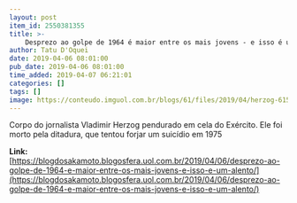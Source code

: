 ```yaml
---
layout: post
item_id: 2550381355
title: >-
    Desprezo ao golpe de 1964 é maior entre os mais jovens - e isso é um alento
author: Tatu D'Oquei
date: 2019-04-06 08:01:00
pub_date: 2019-04-06 08:01:00
time_added: 2019-04-07 06:21:01
categories: []
tags: []
image: https://conteudo.imguol.com.br/blogs/61/files/2019/04/herzog-615x300.jpg
---
```


Corpo do jornalista Vladimir Herzog pendurado em cela do Exército. Ele foi morto pela ditadura, que tentou forjar um suicídio em 1975

**Link:** [https://blogdosakamoto.blogosfera.uol.com.br/2019/04/06/desprezo-ao-golpe-de-1964-e-maior-entre-os-mais-jovens-e-isso-e-um-alento/](https://blogdosakamoto.blogosfera.uol.com.br/2019/04/06/desprezo-ao-golpe-de-1964-e-maior-entre-os-mais-jovens-e-isso-e-um-alento/)


